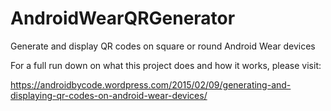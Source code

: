 # AndroidWearQRGenerator
Generate and display QR codes on square or round Android Wear devices

For a full run down on what this project does and how it works, please visit:

https://androidbycode.wordpress.com/2015/02/09/generating-and-displaying-qr-codes-on-android-wear-devices/
